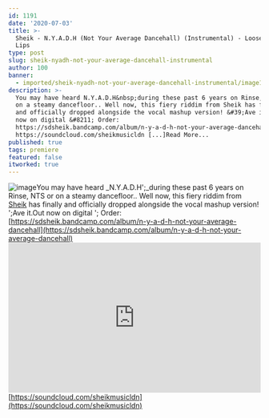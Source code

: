 ```yaml
---
id: 1191
date: '2020-07-03'
title: >-
  Sheik - N​.​Y​.​A​.​D​.​H (Not Your Average Dancehall) (Instrumental) - Loose
  Lips
type: post
slug: sheik-nyadh-not-your-average-dancehall-instrumental
author: 100
banner:
  - imported/sheik-nyadh-not-your-average-dancehall-instrumental/image1191.jpeg
description: >-
  You may have heard N.Y.A.D.H&nbsp;during these past 6 years on Rinse, NTS or
  on a steamy dancefloor.. Well now, this fiery riddim from Sheik has finally
  and officially dropped alongside the vocal mashup version! &#39;Ave it. Out
  now on digital &#8211; Order:
  https://sdsheik.bandcamp.com/album/n-y-a-d-h-not-your-average-dancehall
  https://soundcloud.com/sheikmusicldn [...]Read More...
published: true
tags: premiere
featured: false
itworked: true
---
```

![image](../imported/sheik-nyadh-not-your-average-dancehall-instrumental/image1191.jpeg)You may have heard _N.Y.A.D.H';_during these past 6 years on Rinse, NTS or on a steamy dancefloor.. Well now, this fiery riddim from [Sheik](https://sdsheik.bandcamp.com/) has finally and officially dropped alongside the vocal mashup version! ';Ave it.Out now on digital '; Order: [](https://sdsheik.bandcamp.com/album/n-y-a-d-h-not-your-average-dancehall)[https://sdsheik.bandcamp.com/album/n-y-a-d-h-not-your-average-dancehall](https://sdsheik.bandcamp.com/album/n-y-a-d-h-not-your-average-dancehall)<iframe width='100%' height='300' scrolling='no' frameborder='no' allow='autoplay' src='https://w.soundcloud.com/player/?url=https%3A//api.soundcloud.com/tracks/851648731&color=%23ff5500&auto_play=false&hide_related=true&show_comments=true&show_user=true&show_reposts=false&show_teaser=false'></iframe>[https://soundcloud.com/sheikmusicldn](https://soundcloud.com/sheikmusicldn)